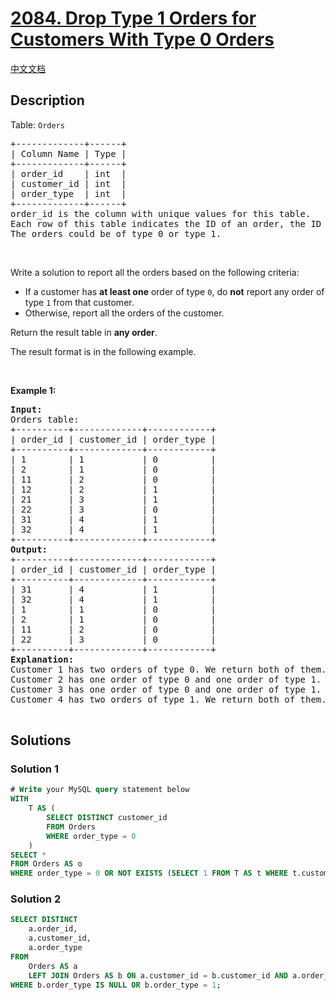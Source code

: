 # [2084. Drop Type 1 Orders for Customers With Type 0 Orders](https://leetcode.com/problems/drop-type-1-orders-for-customers-with-type-0-orders)

[中文文档](/solution/2000-2099/2084.Drop%20Type%201%20Orders%20for%20Customers%20With%20Type%200%20Orders/README.md)

## Description

<p>Table: <code>Orders</code></p>

<pre>
+-------------+------+
| Column Name | Type |
+-------------+------+
| order_id    | int  | 
| customer_id | int  |
| order_type  | int  | 
+-------------+------+
order_id is the column with unique values for this table.
Each row of this table indicates the ID of an order, the ID of the customer who ordered it, and the order type.
The orders could be of type 0 or type 1.
</pre>

<p>&nbsp;</p>

<p>Write a solution to report all the orders based on the following criteria:</p>

<ul>
	<li>If a customer has <strong>at least one</strong> order of type <code>0</code>, do <strong>not</strong> report any order of type <code>1</code> from that customer.</li>
	<li>Otherwise, report all the orders of the customer.</li>
</ul>

<p>Return the result table in <strong>any order</strong>.</p>

<p>The result format is in the following example.</p>

<p>&nbsp;</p>
<p><strong class="example">Example 1:</strong></p>

<pre>
<strong>Input:</strong>
Orders table:
+----------+-------------+------------+
| order_id | customer_id | order_type |
+----------+-------------+------------+
| 1        | 1           | 0          |
| 2        | 1           | 0          |
| 11       | 2           | 0          |
| 12       | 2           | 1          |
| 21       | 3           | 1          |
| 22       | 3           | 0          |
| 31       | 4           | 1          |
| 32       | 4           | 1          |
+----------+-------------+------------+
<strong>Output:</strong>
+----------+-------------+------------+
| order_id | customer_id | order_type |
+----------+-------------+------------+
| 31       | 4           | 1          |
| 32       | 4           | 1          |
| 1        | 1           | 0          |
| 2        | 1           | 0          |
| 11       | 2           | 0          |
| 22       | 3           | 0          |
+----------+-------------+------------+
<strong>Explanation:</strong>
Customer 1 has two orders of type 0. We return both of them.
Customer 2 has one order of type 0 and one order of type 1. We only return the order of type 0.
Customer 3 has one order of type 0 and one order of type 1. We only return the order of type 0.
Customer 4 has two orders of type 1. We return both of them.

</pre>

## Solutions

### Solution 1

<!-- tabs:start -->

```sql
# Write your MySQL query statement below
WITH
    T AS (
        SELECT DISTINCT customer_id
        FROM Orders
        WHERE order_type = 0
    )
SELECT *
FROM Orders AS o
WHERE order_type = 0 OR NOT EXISTS (SELECT 1 FROM T AS t WHERE t.customer_id = o.customer_id);
```

<!-- tabs:end -->

### Solution 2

<!-- tabs:start -->

```sql
SELECT DISTINCT
    a.order_id,
    a.customer_id,
    a.order_type
FROM
    Orders AS a
    LEFT JOIN Orders AS b ON a.customer_id = b.customer_id AND a.order_type != b.order_type
WHERE b.order_type IS NULL OR b.order_type = 1;
```

<!-- tabs:end -->

<!-- end -->

